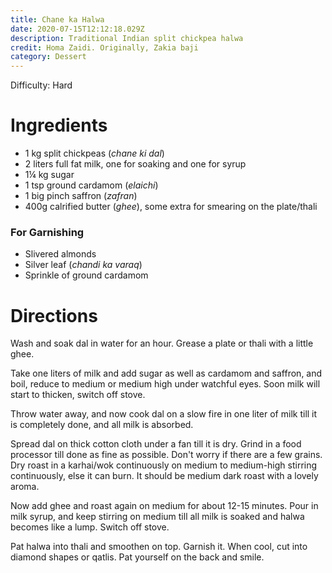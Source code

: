 ```yaml
---
title: Chane ka Halwa
date: 2020-07-15T12:12:18.029Z
description: Traditional Indian split chickpea halwa
credit: Homa Zaidi. Originally, Zakia baji
category: Dessert
---
```

Difficulty: Hard  

# Ingredients
* 1 kg split chickpeas (_chane ki dal_)
* 2 liters full fat milk, one for soaking and one for syrup
* 1¼ kg sugar
* 1 tsp ground cardamom (_elaichi_)
* 1 big pinch saffron (_zafran_)
* 400g calrified butter (_ghee_), some extra for smearing on the plate/thali

### For Garnishing
* Slivered almonds
* Silver leaf (_chandi ka varaq_)
* Sprinkle of ground cardamom

# Directions
Wash and soak dal in water for an hour. Grease a plate or thali with a little ghee.

Take one liters of milk and add sugar as well as cardamom and saffron, and boil, reduce to medium or medium high under watchful eyes. Soon milk will start to thicken, switch off stove.

Throw water away, and now cook dal on a slow fire in one liter of milk till it is completely done, and all milk is absorbed.

Spread dal on thick cotton cloth under a fan till it is dry. Grind in a food processor till done as fine as possible. Don't worry if there are a few grains. Dry roast in a karhai/wok continuously on medium to medium-high stirring continuously, else it can burn. It should be medium dark roast with a lovely aroma.

Now add ghee and roast again on medium for about 12-15 minutes. Pour in milk syrup, and keep stirring on medium till all milk is soaked and halwa becomes like a lump. Switch off stove.

Pat halwa into thali and smoothen on top. Garnish it. When cool, cut into diamond shapes or qatlis. Pat yourself on the back and smile.
